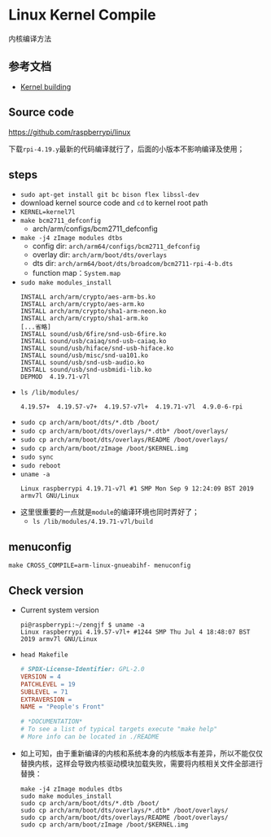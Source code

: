 # Linux Kernel Compile

内核编译方法

## 参考文档

* [Kernel building](https://www.raspberrypi.org/documentation/linux/kernel/building.md)

## Source code

https://github.com/raspberrypi/linux

下载`rpi-4.19.y`最新的代码编译就行了，后面的小版本不影响编译及使用；

## steps

* `sudo apt-get install git bc bison flex libssl-dev`
* download kernel source code and `cd` to kernel root path
* `KERNEL=kernel7l`
* `make bcm2711_defconfig`
  * arch/arm/configs/bcm2711_defconfig
* `make -j4 zImage modules dtbs`
  * config dir: `arch/arm64/configs/bcm2711_defconfig`
  * overlay dir: `arch/arm/boot/dts/overlays`
  * dts dir: `arch/arm64/boot/dts/broadcom/bcm2711-rpi-4-b.dts`
  * function map：`System.map`
* `sudo make modules_install`
  ```
  INSTALL arch/arm/crypto/aes-arm-bs.ko
  INSTALL arch/arm/crypto/aes-arm.ko
  INSTALL arch/arm/crypto/sha1-arm-neon.ko
  INSTALL arch/arm/crypto/sha1-arm.ko
  [...省略]
  INSTALL sound/usb/6fire/snd-usb-6fire.ko
  INSTALL sound/usb/caiaq/snd-usb-caiaq.ko
  INSTALL sound/usb/hiface/snd-usb-hiface.ko
  INSTALL sound/usb/misc/snd-ua101.ko
  INSTALL sound/usb/snd-usb-audio.ko
  INSTALL sound/usb/snd-usbmidi-lib.ko
  DEPMOD  4.19.71-v7l
  ```
* `ls /lib/modules/`
  ```
  4.19.57+  4.19.57-v7+  4.19.57-v7l+  4.19.71-v7l  4.9.0-6-rpi
  ```
* `sudo cp arch/arm/boot/dts/*.dtb /boot/`
* `sudo cp arch/arm/boot/dts/overlays/*.dtb* /boot/overlays/`
* `sudo cp arch/arm/boot/dts/overlays/README /boot/overlays/`
* `sudo cp arch/arm/boot/zImage /boot/$KERNEL.img`
* `sudo sync`
* `sudo reboot`
* `uname -a`
  ```
  Linux raspberrypi 4.19.71-v7l #1 SMP Mon Sep 9 12:24:09 BST 2019 armv7l GNU/Linux
  ```
* 这里很重要的一点就是`module`的编译环境也同时弄好了；
  * `ls /lib/modules/4.19.71-v7l/build`

## menuconfig

`make CROSS_COMPILE=arm-linux-gnueabihf- menuconfig`

## Check version

* Current system version
  ```Console
  pi@raspberrypi:~/zengjf $ uname -a
  Linux raspberrypi 4.19.57-v7l+ #1244 SMP Thu Jul 4 18:48:07 BST 2019 armv7l GNU/Linux
  ```
* `head Makefile`
  ```Makefile
  # SPDX-License-Identifier: GPL-2.0
  VERSION = 4
  PATCHLEVEL = 19
  SUBLEVEL = 71
  EXTRAVERSION =
  NAME = "People's Front"
  
  # *DOCUMENTATION*
  # To see a list of typical targets execute "make help"
  # More info can be located in ./README
  ```
* 如上可知，由于重新编译的内核和系统本身的内核版本有差异，所以不能仅仅替换内核，这样会导致内核驱动模块加载失败，需要将内核相关文件全部进行替换：
  ```Shell
  make -j4 zImage modules dtbs
  sudo make modules_install
  sudo cp arch/arm/boot/dts/*.dtb /boot/
  sudo cp arch/arm/boot/dts/overlays/*.dtb* /boot/overlays/
  sudo cp arch/arm/boot/dts/overlays/README /boot/overlays/
  sudo cp arch/arm/boot/zImage /boot/$KERNEL.img
  ```